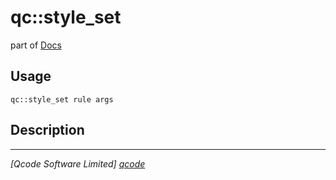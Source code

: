 qc::style_set
=============

part of [Docs](../index.md)

Usage
-----
`qc::style_set rule args`

Description
-----------


----------------------------------
*[Qcode Software Limited] [qcode]*

[qcode]: http://www.qcode.co.uk "Qcode Software"